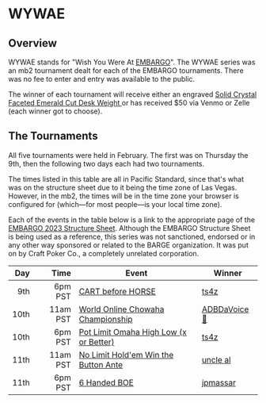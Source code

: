 # WYWAE

## Overview

WYWAE stands for "Wish You Were At
[EMBARGO](https://www.barge.org/schedule1)".  The WYWAE series was an
mb2 tournament dealt for each of the EMBARGO tournaments.  There was no
fee to enter and entry was available to the public.

The winner of each
tournament will receive either an engraved [Solid Crystal Faceted
Emerald Cut Desk Weight
](https://www.trophies2go.com/solid-crystal-faceted-emerald-cut-desk-weight.html)
or has received $50 via Venmo or Zelle (each winner got to choose).

## The Tournaments

All five tournaments were held in February. The first was on Thursday the 9th,
then the following two days each had two tournaments.

The times listed in this table are all in Pacific Standard, since that's what
was on the structure sheet due to it being the time zone of Las Vegas.
However, in the mb2, the times will be in the time zone your browser
is configured for (which&mdash;for most people&mdash;is your local time zone).

Each of the events in the table below is a link to the appropriate
page of the [EMBARGO 2023 Structure
Sheet](https://irp.cdn-website.com/7fa840da/files/uploaded/2023_EMBARGO_Structures.pdf). Although
the EMBARGO Structure Sheet is being used as a reference, this series
was not sanctioned, endorsed or in any other way sponsored or related
to the BARGE organization.  It was put on by Craft Poker Co., a
completely unrelated corporation.

|Day|Time|Event|Winner|
|--:|--:|--|--|
|9th|6pm PST|[CART before HORSE](https://irp.cdn-website.com/7fa840da/files/uploaded/2023_EMBARGO_Structures.pdf#page=1)|[ts4z](https://craftpoker.com/event/4161/player/37)|
|10th|11am PST|[World Online Chowaha Championship](https://irp.cdn-website.com/7fa840da/files/uploaded/2023_EMBARGO_Structures.pdf#page=2)|[ADBDaVoice 🎤](https://craftpoker.com/event/4162/player/26)|
|10th|6pm PST|[Pot Limit Omaha High Low (x or Better)](https://irp.cdn-website.com/7fa840da/files/uploaded/2023_EMBARGO_Structures.pdf#page=3)|[ts4z](https://craftpoker.com/event/4163/player/37)|
|11th|11am PST|[No Limit Hold'em Win the Button Ante](https://irp.cdn-website.com/7fa840da/files/uploaded/2023_EMBARGO_Structures.pdf#page=4)|[uncle al](https://craftpoker.com/event/4164/player/75)|
|11th|6pm PST|[6 Handed BOE](https://irp.cdn-website.com/7fa840da/files/uploaded/2023_EMBARGO_Structures.pdf#page=5)|[jpmassar](https://craftpoker.com/event/4165/player/14)
